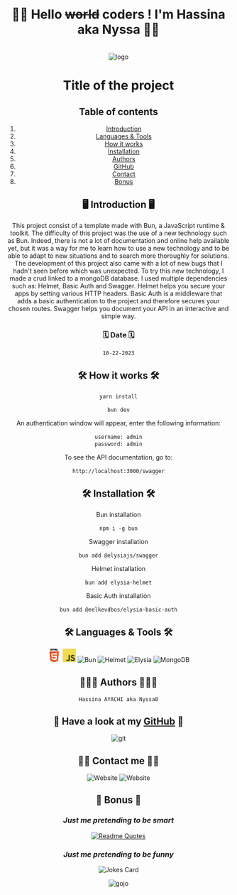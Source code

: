 <div align="center">

# 👋🏼 Hello ~~world~~ coders ! I'm Hassina aka Nyssa 👋🏼
<br />
<center></center>
<img alt="logo" src="https://static.wixstatic.com/media/51e30d_d51e9a7675b14fec9050c17c133eb4e4~mv2.gif" width="300px" />

# Title of the project

## Table of contents
1. [Introduction](#-introduction-)
2. [Languages & Tools](#-languages--tools-)
3. [How it works](#-how-it-works-)
3. [Installation](#-installation-)
4. [Authors](#-authors-)
5. [GitHub](#-have-a-look-at-my-github-)
6. [Contact](#-contact-me-)
7. [Bonus](#-bonus-)

## 🖥 Introduction 🖥
This project consist of a template made with Bun, a JavaScript runtime & toolkit. The difficulty of this project was the use of a new technology such as Bun. Indeed, there is not a lot of documentation and online help available yet, but it was a way for me to learn how to use a new technology and to be able to adapt to new situations and to search more thoroughly for solutions. The development of this project also came with a lot of new bugs that I hadn't seen before which was unexpected. To try this new technology, I made a crud linked to a mongoDB database. I used multiple dependencies such as: Helmet, Basic Auth and Swagger. Helmet helps you secure your apps by setting various HTTP headers. Basic Auth is a middleware that adds a basic authentication to the project and therefore secures your chosen routes. Swagger helps you document your API in an interactive and simple way.

### 🗓 Date 🗓
```
10-22-2023
```
## 🛠 How it works 🛠
```
yarn install
```
```
bun dev
```
An authentication window will appear, enter the following information:
```
username: admin
password: admin
```
To see the API documentation, go to:
```
http://localhost:3000/swagger
```
## 🛠 Installation 🛠
Bun installation
```
npm i -g bun
```
Swagger installation
```
bun add @elysiajs/swagger
```
Helmet installation
```
bun add elysia-helmet
```
Basic Auth installation
```
bun add @eelkevdbos/elysia-basic-auth
```

## 🛠 Languages & Tools 🛠

<img alt="HTML5" height="30px" src="https://raw.githubusercontent.com/github/explore/80688e429a7d4ef2fca1e82350fe8e3517d3494d/topics/html/html.png" />
<img alt="JavaScript" height="30px" src="https://raw.githubusercontent.com/github/explore/80688e429a7d4ef2fca1e82350fe8e3517d3494d/topics/javascript/javascript.png" />
<img alt="Bun" height="30px" src="https://www.sagexa.com/formation-bun-javascript-sagexa.png" />
<img alt="Helmet" height="30px" src="https://repository-images.githubusercontent.com/3329923/2fd1c70a-c521-4087-9c1d-bf3e1fff3e4d" />
<img alt="Elysia" height="30px" src="https://avatars.githubusercontent.com/u/119793569?s=280&v=4" />
<img alt="MongoDB" height="30px" src="https://cdn.ttgtmedia.com/visuals/LeMagIT/hero_article/MongoDB.jpg" />

## 👩🏻‍💻 Authors 🧑🏻‍💻
```
Hassina AYACHI aka Nyssa0
```

## 👀 Have a look at my [GitHub][GitHub] 👀
<img alt="git" width="25%" src="https://media3.giphy.com/media/487L0pNZKONFN01oHO/giphy.gif?cid=790b7611243e5aec32fb90d5f0413a6f1f5685fcdbf9dbaf&rid=giphy.gif&ct=g" width="200px"/>

## 🤙🏼 Contact me 🤙🏼

![Website](https://img.shields.io/website?logo=web&style=for-the-badge&up_color=black&up_message=Portfolio&url=https%3A%2F%2Fhassinaayachi.wixsite.com%2Fportfolio)
![Website](https://img.shields.io/website?color=%230A66C2&label=Linkedin&logo=Linkedin&logoColor=%230A66C2&style=for-the-badge&up_message=Click&url=https%3A%2F%2Fwww.linkedin.com%2Fin%2Fhassina-ayachi-2468991ab%2F)

## 💎 Bonus 💎

### _Just me pretending to be smart_ ###
[![Readme Quotes](https://quotes-github-readme.vercel.app/api?type=horizontal)](https://github.com/piyushsuthar/github-readme-quotes)

### _Just me pretending to be funny_ ###

![Jokes Card](https://readme-jokes.vercel.app/api?bgColor=%23212529&textColor=%23ffddd2&qColor=%23FE4676&aColor=%23F3A628&borderColor=%23000&codeColor=%23f9c74f)

<img alt="gojo" width="25%" src="https://c.tenor.com/H-NXH7iOy_gAAAAC/gojo-satoru-jujutsu-kaisen.gif" width="200px"/>

[portfolio]: https://www.hassinaayachi.tk/
[GitHub]: https://github.com/Nyssa0
[linkedin]: https://www.linkedin.com/in/hassina-ayachi/

</div>